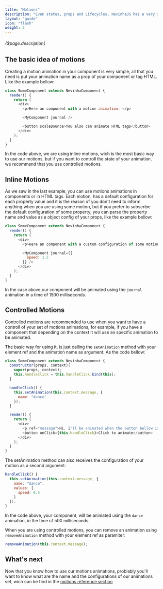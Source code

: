 ```yaml
---
title: "Motions"
description: "Even states, props and Lifecycles, NevinhaJS has a very special set of animations and providers inside it architecture. It is what makes NevinhaJs be diferent of React and other component frameworks. Our motions you can use in any site, portal or web application."
layout: "guide"
icon: "flash"
weight: 2
---
```


###### {$page.description}

<article id="1">

## The basic idea of motions

Creating a motion animation in your component is very simple, all that you need is put your animation name as a prop of your component or tag HTML. Like the example bellow:

```javascript
class SomeComponent extends NevinhaComponent {
  render() {
    return (
      <div>
        <p>Here an component with a motion animation: </p>

        <MyComponent journal />

        <button scaleBounce>You also can animate HTML tags</button>
      </div>
    );
  }
}
```
In the code above, we are using inline motions, wich is the most basic way to use our motions, but if you want to controll the state of your animation, we recommend that you use controlled motions.
</article>

<article id="2">

## Inline Motions

As we saw in the last example, you can use motions animations in components or in HTML tags. Each motion, has a default configuration for each property value and it is the reason of you don't need to inform anything when you are using some motion, but if you prefer to subscribe the default configuration of some property, you can parse the property name and value as a object config of your props, like the example bellow:

```javascript
class SomeComponent extends NevinhaComponent {
  render() {
    return (
      <div>
        <p>Here an component with a custom configuration of some motion animation: </p>

        <MyComponent journal={{
          speed: 1.5
        }} />
      </div>
    );
  }
}
```

In the case above,our component will be animated using the `journal` animation in a time of 1500 milliseconds.
</article>

<article id="3">

## Controlled Motions

Controllod motions are recommended to use when you want to have a controll of your set of motions animations, for example, if you have a component that depending on the context it will use an specific animation to be animated.

The basic way for using it, is just calling the `setAnimation` method with your element ref and the animation name as argument. As the code bellow:

```javascript
class SomeComponent extends NevinhaComponent {
  constructor(props, context){
    super(props, context);
    this.handleClick = this.handleClick.bind(this);
  }

  handleClick() {
    this.setAnimation(this.context.message, {
      name: "dance"
    });
  }

  render() {
    return (
      <div>
        <p ref="message">Hi, I'll be animated when the button bellow is clicked.</p>
        <button onClick={this.handleClick}>Click to animate</button>
      </div>
    );
  }
}
```

The setAnimation method can also receives the configuration of your motion as a second argument:


```javascript
handleClick() {
  this.setAnimation(this.context.message, {
    name: "dance",
    values: {
      speed: 0.5
    }
  });
}
```

In the code above, your component, will be animated using the `dance` animation, in the time of 500 milliseconds.


When you are using controlled motions, you can remove an animation using `removeAnimation` method with your element ref as paramiter:

```javascript
removeAnimation(this.context.message);
```

## What's next
Now that you know how to use our motions animations, problably you'll want to know what are the name and the configurations of our animations set, wich can be find in the [motions reference section](/docs/motions/motions-reference.html)
</article>

